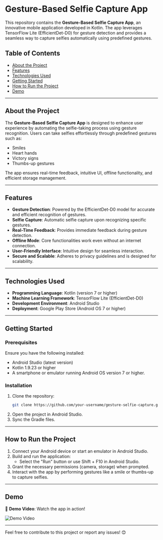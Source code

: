 # Gesture-Based Selfie Capture App

This repository contains the **Gesture-Based Selfie Capture App**, an innovative mobile application developed in Kotlin. The app leverages TensorFlow Lite (EfficientDet-D0) for gesture detection and provides a seamless way to capture selfies automatically using predefined gestures.

## Table of Contents
- [About the Project](#about-the-project)
- [Features](#features)
- [Technologies Used](#technologies-used)
- [Getting Started](#getting-started)
- [How to Run the Project](#how-to-run-the-project)
- [Demo](#demo)

---

## About the Project

The **Gesture-Based Selfie Capture App** is designed to enhance user experience by automating the selfie-taking process using gesture recognition. Users can take selfies effortlessly through predefined gestures such as:
- Smiles
- Heart hands
- Victory signs
- Thumbs-up gestures

The app ensures real-time feedback, intuitive UI, offline functionality, and efficient storage management.

---

## Features
- **Gesture Detection**: Powered by the EfficientDet-D0 model for accurate and efficient recognition of gestures.
- **Selfie Capture**: Automatic selfie capture upon recognizing specific gestures.
- **Real-Time Feedback**: Provides immediate feedback during gesture detection.
- **Offline Mode**: Core functionalities work even without an internet connection.
- **User-Friendly Interface**: Intuitive design for seamless interaction.
- **Secure and Scalable**: Adheres to privacy guidelines and is designed for scalability.

---

## Technologies Used
- **Programming Language**: Kotlin (version 7 or higher)
- **Machine Learning Framework**: TensorFlow Lite (EfficientDet-D0)
- **Development Environment**: Android Studio
- **Deployment**: Google Play Store (Android OS 7 or higher)

---

## Getting Started

### Prerequisites
Ensure you have the following installed:
- Android Studio (latest version)
- Kotlin 1.9.23 or higher
- A smartphone or emulator running Android OS version 7 or higher.

### Installation
1. Clone the repository:
   ```bash
   git clone https://github.com/your-username/gesture-selfie-capture.git
2. Open the project in Android Studio.
3. Sync the Gradle files.

---

## How to Run the Project
1. Connect your Android device or start an emulator in Android Studio.
2. Build and run the application:
    - Select the "Run" button or use Shift + F10 in Android Studio.
3. Grant the necessary permissions (camera, storage) when prompted.
4. Interact with the app by performing gestures like a smile or thumbs-up to capture selfies.

---

## Demo
🎥 **Demo Video**: Watch the app in action!  

![Demo Video](AutoCapture.gif)

---

Feel free to contribute to this project or report any issues! 😊